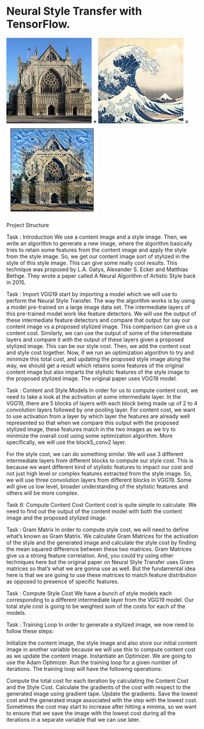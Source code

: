 # Neural Style Transfer with TensorFlow.

![content](https://github.com/vedesh95/Neural-Style-Transfer/blob/master/content.jpg) 
**+** 
![style](https://github.com/vedesh95/Neural-Style-Transfer/blob/master/style.jpg)
**=** 
![result](https://github.com/vedesh95/Neural-Style-Transfer/blob/master/result.jpg)


Project Structure

Task : Introduction
We use a content image and a style image. Then, we write an algorithm to generate a new image, where the algorithm basically tries to retain some features from the content image and apply the style from the style image. So, we get our content image sort of stylized in the style of this style image. This can give some really cool results. This technique was proposed by L.A. Gatys, Alexander S. Ecker and Matthias Bethge. They wrote a paper called A Neural Algorithm of Artistic Style back in 2015.

Task : Import VGG19
start by importing a model which we will use to perform the Neural Style Transfer. The way the algorithm works is by using a model pre-trained on a large image data set. The intermediate layers of this pre-trained model work like feature detectors. We will use the output of these intermediate feature detectors and compare that output for say our content image vs a proposed stylized image. This comparison can give us a content cost. Similarly, we can use the output of some of the intermediate layers and compare it with the output of these layers given a proposed stylized image. This can be our style cost. Then, we add the content cost and style cost together. Now, if we run an optimization algorithm to try and minimize this total cost, and updating the proposed style image along the way, we should get a result which retains some features of the original content image but also imparts the stylistic features of the style image to the proposed stylized image. The original paper uses VGG19 model.

Task : Content and Style Models
In order for us to compute content cost, we need to take a look at the activation at some intermediate layer. In the VGG19, there are 5 blocks of layers with each block being made up of 2 to 4 convolution layers followed by one pooling layer. For content cost, we want to use activation from a layer by which layer the features are already well represented so that when we compare this output with the proposed stylized image, these features match in the two images as we try to minimize the overall cost using some optimization algorithm. More specifically, we will use the block5_conv2 layer.

For the style cost, we can do something similar. We will use 3 different intermediate layers from different blocks to compute our style cost. This is because we want different kind of stylistic features to impact our cost and not just high level or complex features extracted from the style image. So, we will use three convolution layers from different blocks in VGG19. Some will give us low level, broader understanding of the stylistic features and others will be more complex.

Task 6: Compute Content Cost
Content cost is quite simple to calculate. We need to find out the output of the content model with both the content image and the proposed stylized image.

Task : Gram Matrix
In order to compute style cost, we will need to define what’s known as Gram Matrix. We calculate Gram Matrices for the activation of the style and the generated image and calculate the style cost by finding the mean squared difference between these two matrices. Gram Matrices give us a strong feature correlation. And, you could try using other techniques here but the original paper on Neural Style Transfer uses Gram matrices so that’s what we are gonna use as well. But the fundamental idea here is that we are going to use these matrices to match feature distribution as opposed to presence of specific features.

Task : Compute Style Cost
We have a bunch of style models each corresponding to a different intermediate layer from the VGG19 model. Our total style cost is going to be weighted sum of the costs for each of the models.

Task : Training Loop
In order to generate a stylized image, we now need to follow these steps:

Initialize the content image, the style image and also store our initial content image in another variable because we will use this to compute content cost as we update the content image.
Instantiate an Optimizer. We are going to use the Adam Optimizer.
Run the training loop for a given number of iterations.
The training loop will have the following operations:

Compute the total cost for each iteration by calculating the Content Cost and the Style Cost.
Calculate the gradients of the cost with respect to the generated image using gradient tape.
Update the gradients.
Save the lowest cost and the generated image associated with the step with the lowest cost. Sometimes the cost may start to increase after hitting a minima, so we want to ensure that we save the image with the lowest cost during all the iterations in a separate variable that we can use later.
